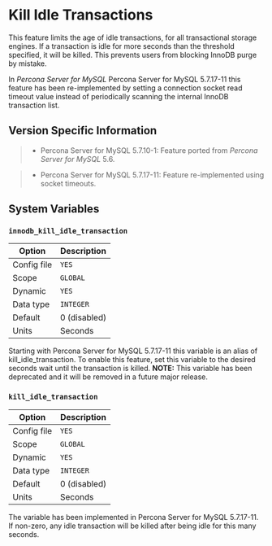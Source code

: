 # Kill Idle Transactions

This feature limits the age of idle transactions, for all transactional storage
engines. If a transaction is idle for more seconds than the threshold
specified, it will be killed. This prevents users from blocking InnoDB purge
by mistake.

In *Percona Server for MySQL* Percona Server for MySQL 5.7.17-11 this feature has been re-implemented by
setting a connection socket read timeout value instead of periodically scanning
the internal InnoDB transaction list.

## Version Specific Information

> 
> * Percona Server for MySQL 5.7.10-1: Feature ported from *Percona Server for MySQL* 5.6.


> * Percona Server for MySQL 5.7.17-11: Feature re-implemented using socket timeouts.

## System Variables

### `innodb_kill_idle_transaction`

| Option      | Description                        |
|-------------|------------------------------------|
| Config file | `YES`|
| Scope       | `GLOBAL`|
| Dynamic     | `YES`|
| Data type   | `INTEGER`|
| Default     | 0 (disabled)                       |
| Units       | Seconds                            |

Starting with Percona Server for MySQL 5.7.17-11 this variable is an alias of kill_idle_transaction. To enable this feature, set this variable to the desired seconds wait until the transaction is killed. **NOTE:** This variable has been deprecated and it will be removed in a future major release.

### `kill_idle_transaction`

| Option      | Description                        |
|-------------|------------------------------------|
| Config file | `YES`|
| Scope       | `GLOBAL`|
| Dynamic     | `YES`|
| Data type   | `INTEGER`|
| Default     | 0 (disabled)                       |
| Units       | Seconds                            |

The variable has been implemented in Percona Server for MySQL 5.7.17-11. If non-zero, any idle transaction will be killed after being idle for this many seconds.
